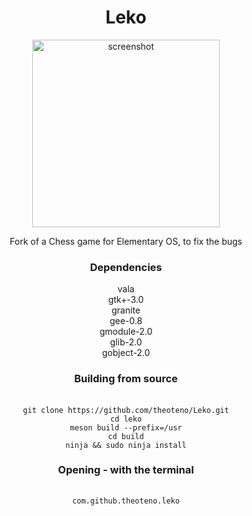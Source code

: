<div align="center">
  <h1 style="text-align: center; font-size:=40">Leko</h1>
</div>

<div align="center">
  <img src="https://user-images.githubusercontent.com/49147230/146438198-1972c156-d595-4989-8b5f-397ae87ca6ec.png" alt="screenshot" width="300"/>
  <p style="text-align: center">Fork of a Chess game for Elementary OS, to fix the bugs</p>
</div>

<div align="center">
  <h3 style="text-align: center">Dependencies</h3>
</div>

<div align="center">
  vala
  <br/>
  gtk+-3.0
  <br/>
  granite
  <br/>
  gee-0.8
  <br/>
  gmodule-2.0
  <br/>
  glib-2.0
  <br/>
  gobject-2.0
  <br/>
</div>


<div align="center">
  <h3 style="text-align: center">Building from source</h3>
</div>

<div align="center">
  <br/>
  <code>git clone https://github.com/theoteno/Leko.git</code>
  <br/>
  <code>cd leko</code>
  <br/>
  <code>meson build --prefix=/usr</code>
  <br/>
  <code>cd build</code>
  <br/>
  <code>ninja && sudo ninja install</code>
  <br/>
</div>

<div align="center">
  <h3 style="text-align: center">Opening - with the terminal</h3>
</div>

<div align="center">
<pre>
  <code>
com.github.theoteno.leko
  </code>
</div>
